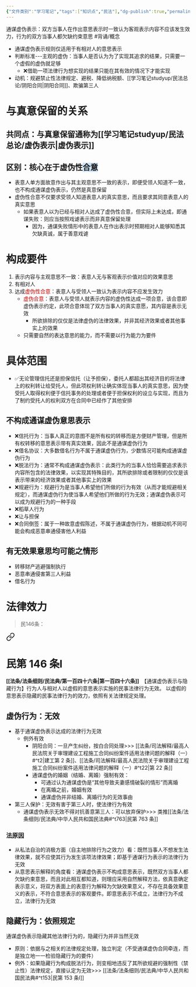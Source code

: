 ```yaml
---
{"文件类别":"学习笔记","tags":["知识点","民法"],"dg-publish":true,"permalink":"/学习笔记studyup/民法总论/通谋虚伪表示/","dgPassFrontmatter":true,"created":"2024-07-16T20:25:54.631+08:00","updated":"2024-11-24T20:45:59.382+08:00"}
---
```


通谋虚伪表示：双方当事人在作出意思表示时一致认为客观表示内容不应该发生效力，行为的双方当事人都欠缺约束意思 #背诵/概念 
- 通谋虚伪表示规则仅适用于有相对人的意思表示
- 判断标准---主观的虚伪：当事人是否认为为了实现其追求的结果，只需要一个虚假的虚伪就足够
	- ❌借助一项法律行为想实现的结果只能在其有效的情况下才能实现
- 动机：规避禁止性法律规定、避税、降低纳税额、[[学习笔记studyup/民法总论/阴阳合同\|阴阳合同]]、欺骗第三人
# 与真意保留的关系
## 共同点：与真意保留通称为[[学习笔记studyup/民法总论/虚伪表示\|虚伪表示]]
## 区别：核心在于虚伪性<span style="background:rgba(160, 204, 246, 0.55)">合意</span>
- 表意人单方面故意作出与其主观意思不一致的表示，即便受领人知道不一致，也不构成通谋虚伪表示，仍然是真意保留
- 虚伪性合意不仅要求受领人知道表意人的真实意思，而且要求其同意表意人的真实意思
	- 如果表意人以为已经与相对人达成了虚伪性合意，但实际上未达成，即通谋失败：则应当按照戏谑表示而非真意保留处理
		- 因为，通谋失败情形中的表意人在作出表示时预期相对人能够知悉其欠缺真诚，属于善意戏谑
# 构成要件
1. 表示内容与主观意思不一致：表意人无与客观表示价值对应的效果意思
2. 有相对人
3. 达成<font color="#c00000">虚伪性合意</font>：表意人与受领人一致认为表示内容不应发生效力
	- <font color="#c00000">虚伪合意</font>：表意人与受领人就表示内容的虚伪性达成一项合意，该合意即虚伪表示约定，此项合意体现了双方当事人的真实意愿，其内容是表示无效
		- 所欲排除的仅仅是法律虚伪的法律效果，并非其经济效果或者其他事实上的效果
	- 只需要自然的表达意思的能力，而不需要以行为能力为要件
# 具体范围
- ✅无论管理信托还是担保信托（让予担保），委托人都超出其经济目的将法律上的权利转让给受托人，但此项权利转让确实体现当事人的真实意思，因为使受托人取得权利便于信托事务的处理或者便于担保权利的设立与实现，而且为了制约受托人的权利双方在合同中已经作了其他安排
## 不构成通谋虚伪意思表示
- ❌信托行为：当事人真正的意图不是所有权的转移而是方便财产管理，但是所有权转移的意思表示带有真实效果，因此不是通谋虚伪行为
- ❌借名协议：大多数借名行为不属于通谋虚伪行为，少数情况可能构成通谋虚伪行为
- ❌脱法行为：通常不构成通谋虚伪表示：此类行为的当事人恰恰需要追求表示内容所包含的法律效果，以实现其特殊目的，其所欲排除或者限制的仅仅是该表示带来的经济效果或者其他事实上的效果
- ❌规避行为：规避行为是当事人希望他们所做的行为有效（从而才能规避相关规定），而通谋虚伪行为使当事人希望他们所做的行为无效；通谋虚伪表示可以成为规避行为的一种手段
- ❌稻草人行为
- ❌让与担保
- ❌合同倒签：属于一种故意虚假陈述，不属于通谋虚伪行为，根据动机不同可能会构成恶意串通侵害他人利益
## 有无效果意思均可能之情形
- 转移财产逃避强制执行
- 恶意串通侵害第三人利益
- 借名行为
# 法律效力
>民146条：
<div class="transclusion internal-embed is-loaded"><a class="markdown-embed-link" href="/////#t146" aria-label="Open link"><svg xmlns="http://www.w3.org/2000/svg" width="24" height="24" viewBox="0 0 24 24" fill="none" stroke="currentColor" stroke-width="2" stroke-linecap="round" stroke-linejoin="round" class="svg-icon lucide-link"><path d="M10 13a5 5 0 0 0 7.54.54l3-3a5 5 0 0 0-7.07-7.07l-1.72 1.71"></path><path d="M14 11a5 5 0 0 0-7.54-.54l-3 3a5 5 0 0 0 7.07 7.07l1.71-1.71"></path></svg></a><div class="markdown-embed">

<div class="markdown-embed-title">

# 民第 146 条Ⅰ

</div>


**[[法条/法条细则/民法典/第一百四十六条\|第一百四十六条]]**　【通谋虚伪表示与隐藏行为】行为人与相对人以虚假的意思表示实施的民事法律行为无效。
以虚假的意思表示隐藏的民事法律行为的效力，依照有关法律规定处理。 

</div></div>

## 虚伪行为：无效
- 基于通谋虚伪表示达成的法律行为无效
	- 例外有效
		- 阴阳合同：一旦产生纠纷，按白合同处理>>> [[法条/司法解释/最高人民法院关于审理建设工程施工合同纠纷案件适用法律问题的解释（一）#^t2\|建工第 2 条]]、[[法条/司法解释/最高人民法院关于审理建设工程施工合同纠纷案件适用法律问题的解释（一）#^t22\|第 22 条]]
		- 通谋虚伪的婚姻（结婚、离婚）强制有效：
			- 可通过认为通谋虚伪是“其他导致夫妻感情破裂的情形”而离婚
			- 在离婚之前，婚姻有效
			- 通谋虚伪并非结婚、离婚行为的无效事由
- 第三人保护：无效有害于第三人时，使法律行为有效
	- 通谋虚伪表示无效不得对抗善意第三人：可以放弃保护>>> 类推[[法条/法条细则/民法典/中华人民共和国民法典#^t763\|民第 763 条]]
### 法原因
- 从私法自治的消极方面（自主地排除行为之效力）看：既然当事人不想发生法律效果，就不应使其行为发生该项法律效果；即基于通谋行为表示的法律行为无效
- 从意思表示解释的角度看：通谋虚伪表示不构成意思表示，既然双方当事人都欠缺约束意思，而且对此相互都知道，则理应采用自然解释方法，依真意确定表示意义，将双方表面上的表意行为解释为欠缺效果意义，不存在具备效果意义的表示，不符合意思表示的客观要件。即意思表示不成立，法律行为不成立，法律行为无效
## 隐藏行为：依照规定
通谋虚伪表示隐藏其他法律行为的，隐藏行为并非当然无效
- 原则：依据与之相关的法律规定处理，独立判定（不受通谋虚伪合同牵连，而是独立地一一检验隐藏行为的要件）
- 例外：如果隐藏行为构成脱法行为，则变相地违反了其所欲规避的强制性（禁止性）法律规定，直接认定为无效>>> [[法条/法条细则/民法典/中华人民共和国民法典#^t153\|民第 153 条Ⅰ]]
